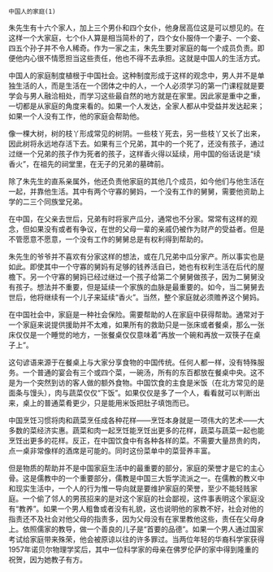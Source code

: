     中国人的家庭(1) 

   朱先生有十六个家人，加上三个男仆和四个女仆，他身居高位这是可以想见的。在这样一个大家庭，七个仆人算是相当简朴的了，四个女仆服侍一个妻子、一个妾、四五个孙子并不令人稀奇。作为一家之主，朱先生要对家庭的每一个成员负责。即便他内心很不情愿担当这些责任，他也不得不去承担。这就是中国人的生活方式。

   中国人的家庭制度植根于中国社会。这种制度形成于这样的观念中，男人并不是单独生活的人，而是生活在一个团体之中的人，一个人必须学习的第一门课程就是要学会与男人融洽相处，而学习这些最自然的地方就是在家里。因此家是重中之重，一切都是从家庭的角度来看的。如果一个人发达，全家人都从中受益并发达起来；如果一个人没有工作，他的家庭会帮助他。

   像一棵大树，树的枝丫形成常见的树阴。一些枝丫死去，另一些枝丫又长了出来，因此树将永远地存活下去。如果有三个兄弟，其中的一个死了，还没有孩子，通过过继一个兄弟的孩子作为死者的孩子，这样香火得以延续，用中国的俗话说是“续香火”，在祖先的祠堂里，在无子的兄弟的墓碑前。

   除了朱先生的直系亲属外，他还负责他家庭的其他几个成员，如今他们与他生活在一起，并靠他生活。其中有两个守寡的舅妈，一个没有工作的舅舅，需要他资助上学的二三个同族堂兄弟。

   在中国，在父亲去世后，兄弟有时将家产瓜分，通常也不分家。常常有这样的观念，但如果没有或者有争议，在世的父母一辈的亲戚仍被作为财产的受益者。但是不管愿意不愿意，一个没有工作的舅舅总是有权利得到帮助的。

   朱先生的爷爷并不喜欢有分家这样的想法，或在几兄弟中瓜分家产。所以事实也是如此。即使其中一个守寡的舅妈有足够的钱养活自已，她也有权利生活在后代的屋檐下。另一个守寡的舅妈已经过继过一个孩子给第二个舅舅做孩子，因为二舅舅没有孩子。想法并不重要，但是延续一个家族的血脉是最重要的。如今，当二舅舅去世后，他将继续有一个儿子来延续“香火”。当然，整个家庭就必须赡养这个舅妈。

   在中国社会中，家庭是一种社会保险。需要帮助的人在家庭中获得帮助。通常对于一个家庭来说提供援助并不太难，如果所有的救助只是一张床或者餐桌，那么一张床仅仅是一个睡觉的地方，一张餐桌仅仅意味着“再放一个碗和再放一双筷子在桌子上”。

   这句谚语来源于在餐桌上与大家分享食物的中国传统。任何人都一样，没有特殊服务。一个普通的宴会有三个或四个菜，一碗汤，所有的东百都放在餐桌中央。这不是为一个突然到访的客人做的额外食物。中国饮食的主食是米饭（在北方常见的是面条与馒头），肉与蔬菜仅仅“下饭”。如果仅仅是多了一个人，看看就可以判断出来，桌上的普通菜肴更少，只是能用米饭把肚子填饱而已。

   中国烹饪习惯将肉和蔬菜烹任成各种花样——烹饪本身就是一项伟大的艺术——大多数的菜经济实惠。蔬菜和肉一起烹饪能烹饪出更多的花样，蔬菜与蔬菜一起也能烹饪出更多的花样。反正，在中国饮食中有各种各样的菜。不需要大量昂贵的肉，点一桌非常像样的酒席是可能的。同时这份菜单中的菜营养丰富。

   但是物质的帮助并不是中国家庭生活中的最重要的部分，家庭的荣誉才是它的主心骨。这是儒教中的一个重要部分，儒教是中国三大哲学流派之一。在儒教的教义中和现实生活中，一个人的行为惟一导向就是要维护家庭的荣誉，至少不能轻贱家庭。一个偷了邻人的男孩招来的是对这个家庭的社会鄙视，这件事表明这个家庭没有“教养”。如果一个男人粗鲁或者没有礼貌，这也说明他的家教不好，社会对他的指责还不及社会对他父母的指责多，因为父母没有在家里教他这些，责任在父母身上。依照儒家的教导，做一个善良的儿子是“首要的品德”。如果一个男人通过国家考试给家庭带来殊荣，他会被原谅以往的许多罪过。当两位年轻的华裔科学家获得1957年诺贝尔物理学奖后，其中一位科学家的母亲在佛罗伦萨的家中得到隆重的祝贺，因为她教子有方。

